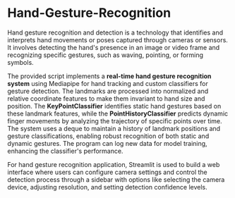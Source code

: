 # Hand-Gesture-Recognition
 Hand gesture recognition and detection is a technology that 
identifies and interprets hand movements or poses captured through cameras or sensors. It 
involves detecting the hand's presence in an image or video frame and recognizing specific 
gestures, such as waving, pointing, or forming symbols.

The provided script implements a **real-time hand gesture recognition system** using Mediapipe 
for hand tracking and custom classifiers for gesture detection. The landmarks are processed 
into normalized and relative coordinate features to make them invariant to hand size and 
position. The **KeyPointClassifier** identifies static hand gestures based on these landmark 
features, while the **PointHistoryClassifier** predicts dynamic finger movements by analyzing 
the trajectory of specific points over time. The system uses a deque to maintain a history of 
landmark positions and gesture classifications, enabling robust recognition of both static 
and dynamic gestures. The program can log new data for model training, enhancing the 
classifier's performance. 

For hand gesture recognition application, Streamlit is 
used to build a web interface where users can configure camera settings and control the 
detection process through a sidebar with options like selecting the camera device, adjusting 
resolution, and setting detection confidence levels. 
